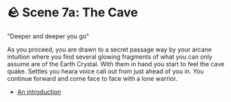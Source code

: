 # 🪨 Scene 7a: The Cave 

"Deeper and deeper you go"

As you proceed, you are drawn to a secret passage way by your arcane intuition where you find several glowing fragments of what you can only assume are of the Earth Crystal. With them in hand you start to feel the cave quake. Settles you heara voice call out from just ahead of you in. You continue forward and come face to face with a lone warrior. 

-   [An introduction](.B-scene1)

